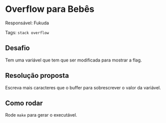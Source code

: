 # Overflow para Bebês

Responsável: Fukuda

Tags: `stack overflow`

## Desafio

Tem uma variável que tem que ser modificada para mostrar a flag.

## Resolução proposta

Escreva mais caracteres que o buffer para sobrescrever o valor da variável.

## Como rodar

Rode `make` para gerar o executável.
